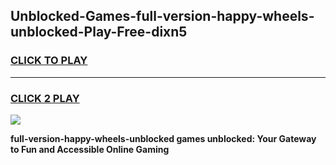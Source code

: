 
## Unblocked-Games-full-version-happy-wheels-unblocked-Play-Free-dixn5
<h3>
<a href="https://premium76.site?title=full-version-happy-wheels-unblocked&ref=21A">CLICK TO PLAY</a></h3>
<hr>

<h3>
<a href="https://premium76.site?title=full-version-happy-wheels-unblocked&ref=21A">CLICK 2 PLAY</a>
  
</h3>

<a href="https://premium76.site?title=full-version-happy-wheels-unblocked&ref=21A"><img src="https://clearcache.store/games.png"></a>


**full-version-happy-wheels-unblocked games unblocked: Your Gateway to Fun and Accessible Online Gaming**
